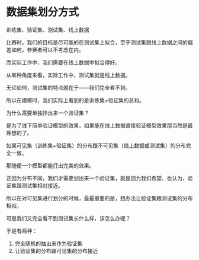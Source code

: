 # 数据集划分方式

训练集、验证集、测试集、线上数据

比赛时，我们的目标是尽可能的在测试集上拟合，至于测试集跟线上数据之间的偏差如何，参赛者可以不考虑在内。

而实际工作中，我们需要在线上数据中拟合得好。

从某种角度来看，实际工作中，测试集就是线上数据。

无论如何，测试集的特点就在于——我们完全看不到。

所以在建模时，我们实际上看到的是训练集+验证集的总和。

为什么需要单独拎出来一个验证集？

是为了线下简单验证模型的效果，如果能在线上数据直接验证模型效果那当然是最理想的了。

如果可见集（训练集+验证集）的分布跟不可见集（线上数据或测试集）的分布完全一致。

那随便一个模型都能打出完美的效果。

正因为分布不同，我们才需要划出来一个验证集，就是因为我们希望、也认为，验证集跟测试集相对接近。

所以在对可见集进行划分的时候，最最重要的是，想办法让验证集跟测试集的分布相似。

可是我们又完全看不到测试集长什么样，该怎么办呢？

于是有两种：

1. 完全随机的抽出来作为验证集
2. 让验证集的分布跟可见集的分布接近

